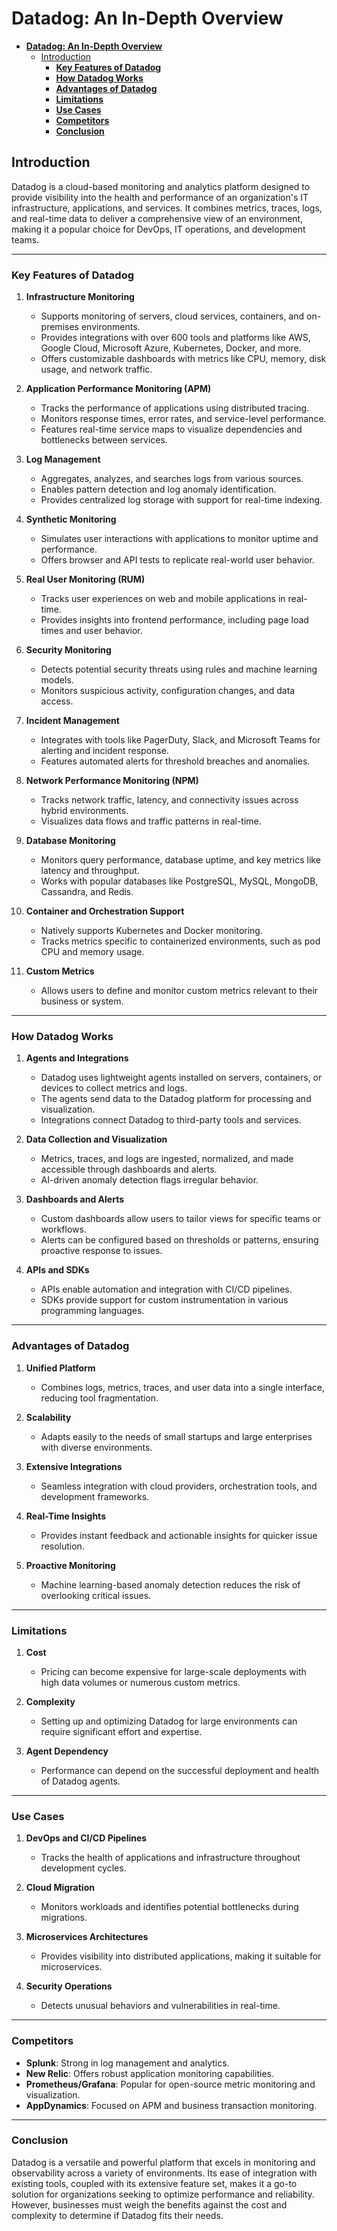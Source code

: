 # **Datadog: An In-Depth Overview**

- [**Datadog: An In-Depth Overview**](#datadog-an-in-depth-overview)
  - [Introduction](#introduction)
    - [**Key Features of Datadog**](#key-features-of-datadog)
    - [**How Datadog Works**](#how-datadog-works)
    - [**Advantages of Datadog**](#advantages-of-datadog)
    - [**Limitations**](#limitations)
    - [**Use Cases**](#use-cases)
    - [**Competitors**](#competitors)
    - [**Conclusion**](#conclusion)

## Introduction

Datadog is a cloud-based monitoring and analytics platform designed to provide visibility into the health and performance of an organization's IT infrastructure, applications, and services. It combines metrics, traces, logs, and real-time data to deliver a comprehensive view of an environment, making it a popular choice for DevOps, IT operations, and development teams.

---

### **Key Features of Datadog**

1. **Infrastructure Monitoring**
   - Supports monitoring of servers, cloud services, containers, and on-premises environments.
   - Provides integrations with over 600 tools and platforms like AWS, Google Cloud, Microsoft Azure, Kubernetes, Docker, and more.
   - Offers customizable dashboards with metrics like CPU, memory, disk usage, and network traffic.

2. **Application Performance Monitoring (APM)**
   - Tracks the performance of applications using distributed tracing.
   - Monitors response times, error rates, and service-level performance.
   - Features real-time service maps to visualize dependencies and bottlenecks between services.

3. **Log Management**
   - Aggregates, analyzes, and searches logs from various sources.
   - Enables pattern detection and log anomaly identification.
   - Provides centralized log storage with support for real-time indexing.

4. **Synthetic Monitoring**
   - Simulates user interactions with applications to monitor uptime and performance.
   - Offers browser and API tests to replicate real-world user behavior.

5. **Real User Monitoring (RUM)**
   - Tracks user experiences on web and mobile applications in real-time.
   - Provides insights into frontend performance, including page load times and user behavior.

6. **Security Monitoring**
   - Detects potential security threats using rules and machine learning models.
   - Monitors suspicious activity, configuration changes, and data access.

7. **Incident Management**
   - Integrates with tools like PagerDuty, Slack, and Microsoft Teams for alerting and incident response.
   - Features automated alerts for threshold breaches and anomalies.

8. **Network Performance Monitoring (NPM)**
   - Tracks network traffic, latency, and connectivity issues across hybrid environments.
   - Visualizes data flows and traffic patterns in real-time.

9. **Database Monitoring**
   - Monitors query performance, database uptime, and key metrics like latency and throughput.
   - Works with popular databases like PostgreSQL, MySQL, MongoDB, Cassandra, and Redis.

10. **Container and Orchestration Support**
    - Natively supports Kubernetes and Docker monitoring.
    - Tracks metrics specific to containerized environments, such as pod CPU and memory usage.

11. **Custom Metrics**
    - Allows users to define and monitor custom metrics relevant to their business or system.

---

### **How Datadog Works**

1. **Agents and Integrations**
   - Datadog uses lightweight agents installed on servers, containers, or devices to collect metrics and logs.
   - The agents send data to the Datadog platform for processing and visualization.
   - Integrations connect Datadog to third-party tools and services.

2. **Data Collection and Visualization**
   - Metrics, traces, and logs are ingested, normalized, and made accessible through dashboards and alerts.
   - AI-driven anomaly detection flags irregular behavior.

3. **Dashboards and Alerts**
   - Custom dashboards allow users to tailor views for specific teams or workflows.
   - Alerts can be configured based on thresholds or patterns, ensuring proactive response to issues.

4. **APIs and SDKs**
   - APIs enable automation and integration with CI/CD pipelines.
   - SDKs provide support for custom instrumentation in various programming languages.

---

### **Advantages of Datadog**

1. **Unified Platform**
   - Combines logs, metrics, traces, and user data into a single interface, reducing tool fragmentation.

2. **Scalability**
   - Adapts easily to the needs of small startups and large enterprises with diverse environments.

3. **Extensive Integrations**
   - Seamless integration with cloud providers, orchestration tools, and development frameworks.

4. **Real-Time Insights**
   - Provides instant feedback and actionable insights for quicker issue resolution.

5. **Proactive Monitoring**
   - Machine learning-based anomaly detection reduces the risk of overlooking critical issues.

---

### **Limitations**

1. **Cost**
   - Pricing can become expensive for large-scale deployments with high data volumes or numerous custom metrics.

2. **Complexity**
   - Setting up and optimizing Datadog for large environments can require significant effort and expertise.

3. **Agent Dependency**
   - Performance can depend on the successful deployment and health of Datadog agents.

---

### **Use Cases**

1. **DevOps and CI/CD Pipelines**
   - Tracks the health of applications and infrastructure throughout development cycles.

2. **Cloud Migration**
   - Monitors workloads and identifies potential bottlenecks during migrations.

3. **Microservices Architectures**
   - Provides visibility into distributed applications, making it suitable for microservices.

4. **Security Operations**
   - Detects unusual behaviors and vulnerabilities in real-time.

---

### **Competitors**

- **Splunk**: Strong in log management and analytics.
- **New Relic**: Offers robust application monitoring capabilities.
- **Prometheus/Grafana**: Popular for open-source metric monitoring and visualization.
- **AppDynamics**: Focused on APM and business transaction monitoring.

---

### **Conclusion**

Datadog is a versatile and powerful platform that excels in monitoring and observability across a variety of environments. Its ease of integration with existing tools, coupled with its extensive feature set, makes it a go-to solution for organizations seeking to optimize performance and reliability. However, businesses must weigh the benefits against the cost and complexity to determine if Datadog fits their needs.
